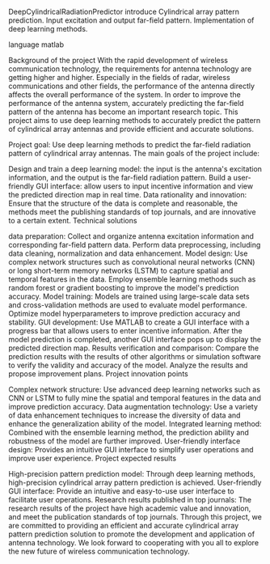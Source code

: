 DeepCylindricalRadiationPredictor
introduce
Cylindrical array pattern prediction. Input excitation and output far-field pattern. Implementation of deep learning methods.

language
matlab

Background of the project
With the rapid development of wireless communication technology, the requirements for antenna technology are getting higher and higher. Especially in the fields of radar, wireless communications and other fields, the performance of the antenna directly affects the overall performance of the system.  In order to improve the performance of the antenna system, accurately predicting the far-field pattern of the antenna has become an important research topic.  This project aims to use deep learning methods to accurately predict the pattern of cylindrical array antennas and provide efficient and accurate solutions.

Project goal: Use deep learning methods to predict the far-field radiation pattern of cylindrical array antennas. The main goals of the project include:

Design and train a deep learning model: the input is the antenna's excitation information, and the output is the far-field radiation pattern.
Build a user-friendly GUI interface: allow users to input incentive information and view the predicted direction map in real time.
Data rationality and innovation: Ensure that the structure of the data is complete and reasonable, the methods meet the publishing standards of top journals, and are innovative to a certain extent.
Technical solutions

data preparation:
Collect and organize antenna excitation information and corresponding far-field pattern data.
Perform data preprocessing, including data cleaning, normalization and data enhancement.
Model design:
Use complex network structures such as convolutional neural networks (CNN) or long short-term memory networks (LSTM) to capture spatial and temporal features in the data.
Employ ensemble learning methods such as random forest or gradient boosting to improve the model's prediction accuracy.
Model training:
Models are trained using large-scale data sets and cross-validation methods are used to evaluate model performance.
Optimize model hyperparameters to improve prediction accuracy and stability.
GUI development:
Use MATLAB to create a GUI interface with a progress bar that allows users to enter incentive information.
After the model prediction is completed, another GUI interface pops up to display the predicted direction map.
Results verification and comparison:
Compare the prediction results with the results of other algorithms or simulation software to verify the validity and accuracy of the model.
Analyze the results and propose improvement plans.
Project innovation points

Complex network structure:
Use advanced deep learning networks such as CNN or LSTM to fully mine the spatial and temporal features in the data and improve prediction accuracy.
Data augmentation technology:
Use a variety of data enhancement techniques to increase the diversity of data and enhance the generalization ability of the model.
Integrated learning method:
Combined with the ensemble learning method, the prediction ability and robustness of the model are further improved.
User-friendly interface design:
Provides an intuitive GUI interface to simplify user operations and improve user experience.
Project expected results

High-precision pattern prediction model:
Through deep learning methods, high-precision cylindrical array pattern prediction is achieved.
User-friendly GUI interface:
Provide an intuitive and easy-to-use user interface to facilitate user operations.
Research results published in top journals:
The research results of the project have high academic value and innovation, and meet the publication standards of top journals.
Through this project, we are committed to providing an efficient and accurate cylindrical array pattern prediction solution to promote the development and application of antenna technology.  We look forward to cooperating with you all to explore the new future of wireless communication technology.